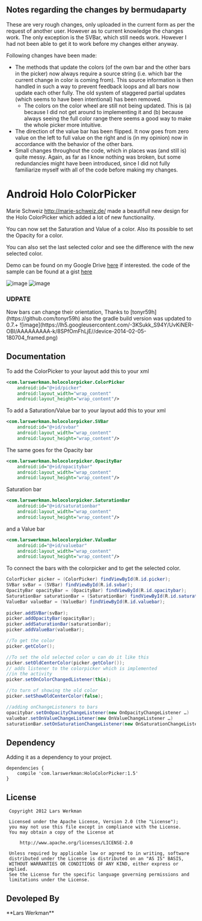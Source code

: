 <h2>Notes regarding the changes by bermudaparty</h2>
These are very rough changes, only uploaded in the current form as per the request of another user. However as to current knowledge the changes work. The only exception is the SVBar, which still needs work. However I had not been able to get it to work before my changes either anyway.

Following changes have been made:
- The methods that update the colors (of the own bar and the other bars in the picker) now always require a source string (i.e. which bar the current change in color is coming from). This source information is then handled in such a way to prevent feedback loops and all bars now update each other fully. The old system of staggered partial updates (which seems to have been intentional) has been removed.
    - The colors on the color wheel are still not being updated. This is (a) because I did not get around to implementing it and (b) because always seeing the full color range there seems a good way to make the whole picker more intuitive.
- The direction of the value bar has been flipped. It now goes from zero value on the left to full value on the right and is (in my opinion) now in accordance with the behavior of the other bars.
- Small changes throughout the code, which in places was (and still is) quite messy. Again, as far as I know nothing was broken, but some redundancies might have been introduced, since I did not fully familiarize myself with all of the code before making my changes.


<h1>Android Holo ColorPicker</h1>

Marie Schweiz <http://marie-schweiz.de/> made a beautifull new design for the Holo ColorPicker which added a lot of new functionality.

You can now set the Saturation and Value of a color.
Also its possible to set the Opacity for a color.

You can also set the last selected color and see the difference with the new selected color.

Demo can be found on my Google Drive [here](https://docs.google.com/file/d/0BwclyDTlLrdXRzVnTGJvTlRfU2s/edit) if interested. the code of the sample can be found at a gist [here](https://gist.github.com/LarsWerkman/4754528)

![image](https://lh6.googleusercontent.com/-Rn5TDr6QoG4/UQk8OPpsPEI/AAAAAAAAAX0/TKlibuBjupo//framed_HoloColorPicker.png)
![image](https://lh4.googleusercontent.com/-GtJYDCQdnVo/UVW4ML7WIuI/AAAAAAAAAj4/YKHEUnhvLhA//framed_colorpicker.png)

<h3>UDPATE</h3>
Now bars can change their orientation, Thanks to [tonyr59h](https://github.com/tonyr59h)
also the gradle build version was updated to 0.7.+
![image](https://lh5.googleusercontent.com/-3KSukk_S94Y/UvKiNER-OBI/AAAAAAAAA-k/8SPfOmFhLjE//device-2014-02-05-180704_framed.png)


<h2>Documentation</h2>

To add the ColorPicker to your layout add this to your xml
```xml
<com.larswerkman.holocolorpicker.ColorPicker
    android:id="@+id/picker"
    android:layout_width="wrap_content"
    android:layout_height="wrap_content"/>
```       
        
To add a Saturation/Value bar to your layout add this to your xml
```xml
<com.larswerkman.holocolorpicker.SVBar
    android:id="@+id/svbar"
    android:layout_width="wrap_content"
    android:layout_height="wrap_content"/>
```       
The same goes for the Opacity bar
```xml
<com.larswerkman.holocolorpicker.OpacityBar
    android:id="@+id/opacitybar"
    android:layout_width="wrap_content"
    android:layout_height="wrap_content"/>
```

Saturation bar
```xml
<com.larswerkman.holocolorpicker.SaturationBar
    android:id="@+id/saturationbar"
    android:layout_width="wrap_content"
    android:layout_height="wrap_content"/>
```

and a Value bar
```xml
<com.larswerkman.holocolorpicker.ValueBar
    android:id="@+id/valuebar"
    android:layout_width="wrap_content"
    android:layout_height="wrap_content"/>
```

To connect the bars with the colorpicker and to get the selected color.
```java
ColorPicker picker = (ColorPicker) findViewById(R.id.picker);
SVBar svBar = (SVBar) findViewById(R.id.svbar);
OpacityBar opacityBar = (OpacityBar) findViewById(R.id.opacitybar);
SaturationBar saturationBar = (SaturationBar) findViewById(R.id.saturationbar);
ValueBar valueBar = (ValueBar) findViewById(R.id.valuebar);
	
picker.addSVBar(svBar);
picker.addOpacityBar(opacityBar);
picker.addSaturationBar(saturationBar);
picker.addValueBar(valueBar);

//To get the color
picker.getColor();

//To set the old selected color u can do it like this
picker.setOldCenterColor(picker.getColor());
// adds listener to the colorpicker which is implemented
//in the activity
picker.setOnColorChangedListener(this);

//to turn of showing the old color
picker.setShowOldCenterColor(false);

//adding onChangeListeners to bars
opacitybar.setOnOpacityChangeListener(new OnOpacityChangeListener …)
valuebar.setOnValueChangeListener(new OnValueChangeListener …)
saturationBar.setOnSaturationChangeListener(new OnSaturationChangeListener …)
```	

<H2>Dependency</H2>
Adding it as a dependency to your project.

	dependencies {
    	compile 'com.larswerkman:HoloColorPicker:1.5'
	}

<H2>License</H2>
	
 	 Copyright 2012 Lars Werkman
 	
 	 Licensed under the Apache License, Version 2.0 (the "License");
 	 you may not use this file except in compliance with the License.
 	 You may obtain a copy of the License at
 	
 	     http://www.apache.org/licenses/LICENSE-2.0
 	
 	 Unless required by applicable law or agreed to in writing, software
	 distributed under the License is distributed on an "AS IS" BASIS,
 	 WITHOUT WARRANTIES OR CONDITIONS OF ANY KIND, either express or implied.
 	 See the License for the specific language governing permissions and
 	 limitations under the License.
 	

<h2>Devoleped By</h2>
**Lars Werkman**
